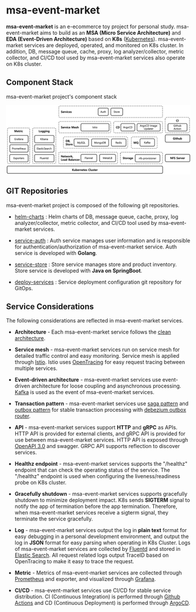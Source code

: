 # msa-event-market

**msa-event-market** is an e-ecommerce toy project for personal study. msa-event-market aims to build as an **MSA (Micro Service Architecture)** and **EDA (Event-Driven Architecture)** based on **K8s** ([Kubernetes](https://kubernetes.io/)). msa-event-market services are deployed, operated, and monitored on K8s cluster. In addition, DB, message queue, cache, proxy, log analyzer/collector, metric collector, and CI/CD tool used by msa-event-market services also operate on K8s cluster.

## Component Stack

msa-event-market project's component stack

![msa-event-market-component-stack](images/msa-event-market-component-stack.png)

## GIT Repositories

msa-event-market project is composed of the following git repositories.

* [helm-charts](https://github.com/ssup2-playground/msa-event-market_helm-charts) : Helm charts of DB, message queue, cache, proxy, log analyzer/collector, metric collector, and CI/CD tool used by msa-event-market services.

* [service-auth](https://github.com/ssup2-playground/msa-event-market_service-auth) : Auth service manages user information and is responsible for authentication/authorization of msa-event-market service. Auth service is developed with **Golang**.

* [service-store](https://github.com/ssup2-playground/msa-event-market_service-store) : Store service manages store and product inventory. Store service is developed with **Java on SpringBoot**.

* [deploy-services](https://github.com/ssup2-playground/msa-event-market_deploy-services) : Service deployment configuration git repository for GitOps.

## Service Considerations

The following considerations are reflected in msa-event-market services.

* **Architecture** - Each msa-event-market service follows the [clean architecture](https://blog.cleancoder.com/uncle-bob/2012/08/13/the-clean-architecture.html). 

* **Service mesh** - msa-event-market services run on service mesh for detailed traffic control and easy monitoring. Service mesh is applied through [Istio](https://istio.io/). Istio uses [OpenTracing](https://opentracing.io/) for easy request tracing between multiple services.

* **Event-driven architecture** - msa-event-market services use event-driven architecture for loose coupling and asynchronous processing. [Kafka](https://kafka.apache.org/) is used as the event of msa-event-market services.

* **Transaction pattern** - msa-event-market services use [saga pattern](https://microservices.io/patterns/data/saga.html) and [outbox pattern](https://microservices.io/patterns/data/transactional-outbox.html) for stable transaction processing with [debezium outbox router](https://debezium.io/documentation/reference/1.8/transformations/outbox-event-router.html).

* **API** - msa-event-market services support **HTTP** and **gRPC** as APIs. HTTP API is provided for external clients, and gRPC API is provided for use between msa-event-market services. HTTP API is exposed through [OpenAPI 3.0](https://www.openapis.org/) and swagger. GRPC API supports reflection to discover services.

* **Healthz endpoint** - msa-event-market services supports the "/healthz" endpoint that can check the operating status of the service. The "/healthz" endpoint is used when configuring the liveness/readiness probe on K8s cluster.

* **Gracefully shutdown** - msa-event-market services supports gracefully shutdown to minimize deployment impact. K8s sends **SIGTERM** signal to notify the app of termination before the app termination. Therefore, when msa-event-market services receive a sigterm signal, they terminate the service gracefully.

* **Log** - msa-event-market services output the log in **plain text** format for easy debugging in a personal development environment, and output the log in **JSON** format for easy parsing when operating in K8s Cluster. Logs of msa-event-market services are collected by [Fluentd](https://www.fluentd.org/) and stored in [Elastic Search](https://www.elastic.co/elasticsearch/). All request related logs output TraceID based on OpenTracing to make it easy to trace the request.

* **Metric** - Metrics of msa-event-market services are collected through [Prometheus](https://prometheus.io/) and exporter, and visualized through [Grafana](https://grafana.com/).

* **CI/CD** - msa-event-market services use CI/CD for stable service distribution. CI (Continuous Integration) is performed through [Github Actions](https://github.com/features/actions) and CD (Continuous Deployment) is performed through [ArgoCD](https://argo-cd.readthedocs.io/en/stable/).

